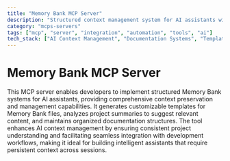 ```yaml
---
title: "Memory Bank MCP Server"
description: "Structured context management system for AI assistants with template generation and project analysis."
category: "mcps-servers"
tags: ["mcp", "server", "integration", "automation", "tools", "ai"]
tech_stack: ["AI Context Management", "Documentation Systems", "Template Generation", "Project Analysis"]
---
```


# Memory Bank MCP Server

This MCP server enables developers to implement structured Memory Bank systems for AI assistants, providing comprehensive context preservation and management capabilities. It generates customizable templates for Memory Bank files, analyzes project summaries to suggest relevant content, and maintains organized documentation structures. The tool enhances AI context management by ensuring consistent project understanding and facilitating seamless integration with development workflows, making it ideal for building intelligent assistants that require persistent context across sessions.
